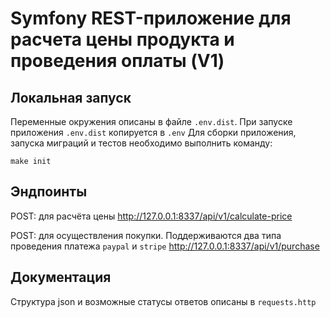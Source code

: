 # Symfony REST-приложение для расчета цены продукта и проведения оплаты (V1)

## Локальная запуск
Переменные окружения описаны в файле `.env.dist`. При запуске приложения `.env.dist` копируется в `.env`
Для сборки приложения, запуска миграций и тестов необходимо выполнить команду:
```
make init
```

## Эндпоинты
POST: для расчёта цены
http://127.0.0.1:8337/api/v1/calculate-price

POST: для осуществления покупки. Поддерживаются два типа проведения платежа `paypal` и `stripe`
http://127.0.0.1:8337/api/v1/purchase

## Документация
Структура json и возможные статусы ответов описаны в `requests.http`
